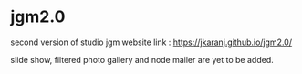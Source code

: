 # jgm2.0
second version of studio jgm website
link : https://jkaranj.github.io/jgm2.0/

slide show, filtered photo gallery and node mailer are yet to be added.

